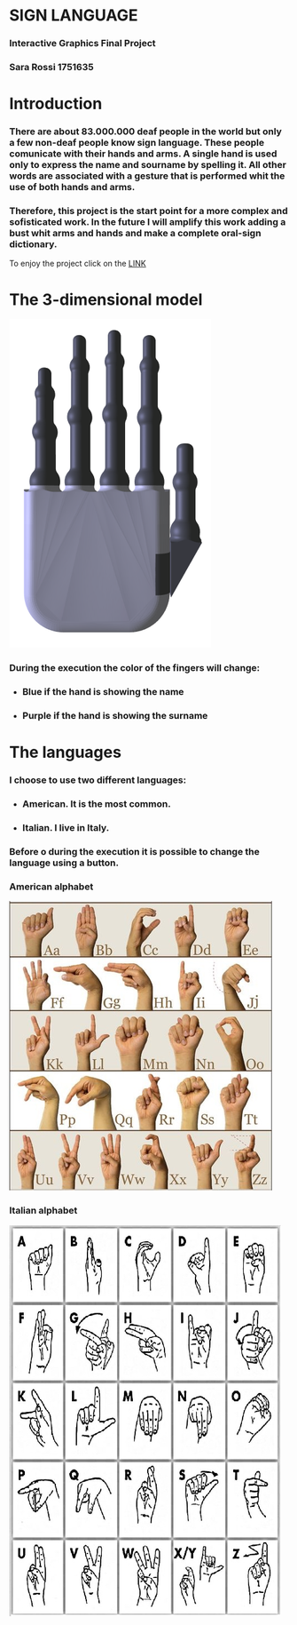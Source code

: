 # **SIGN LANGUAGE**
### Interactive Graphics Final Project
### Sara Rossi 1751635

# Introduction

### There are about 83.000.000 deaf people in the world but only a few non-deaf people know sign language. These people comunicate with their hands and arms. A single hand is used only to express the name and sourname by spelling it. All other words are associated with a gesture that is performed whit the use of both hands and arms. 
### Therefore, this project is the start point for a more complex and sofisticated work. In the future I will amplify this work adding a bust whit arms and hands and make a complete oral-sign dictionary. 

To enjoy the project click on the [LINK](https://sapienzainteractivegraphicscourse.github.io/final-project-sign_language/)

# The 3-dimensional model 

![image](./img/mano.png?raw=true)

### During the execution the color of the fingers will change: 
* ### Blue if the hand is showing the name 
* ### Purple if the hand is showing the surname

# The languages 

### I choose to use two different languages: 
 * ### American. It is the most common.
 * ### Italian. I live in Italy. 

### Before o during the execution it is possible to change the language using a button. 

### American alphabet

![image](./img/americana.jpg?raw=true)

### Italian alphabet 

![image](./img/italiana.jpg?raw=true)
